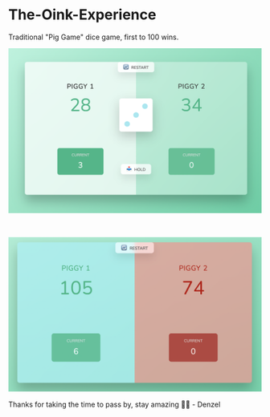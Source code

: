 # The-Oink-Experience

Traditional "Pig Game" dice game, first to 100 wins.

![Image of dice game](for_portfolio/game_pic2.png)

<br>

![Image of dice game](for_portfolio/game_pic3.png)

Thanks for taking the time to pass by, stay amazing 🎲😎
\- Denzel
